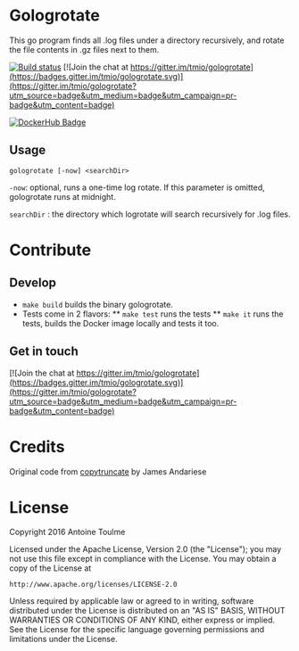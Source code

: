# Gologrotate

This go program finds all .log files under a directory recursively, and rotate the file contents in .gz files next to them.

[![Build status](https://travis-ci.org/tmio/gologrotate.svg)](https://travis-ci.org/tmio/gologrotate)
[![Join the chat at https://gitter.im/tmio/gologrotate](https://badges.gitter.im/tmio/gologrotate.svg)](https://gitter.im/tmio/gologrotate?utm_source=badge&utm_medium=badge&utm_campaign=pr-badge&utm_content=badge)

[![DockerHub Badge](http://dockeri.co/image/tmio/gologrotate)](https://hub.docker.com/r/tmio/gologrotate/)

## Usage

`gologrotate [-now] <searchDir>`

`-now`: optional, runs a one-time log rotate. If this parameter is omitted, gologrotate runs at midnight.

`searchDir` : the directory which logrotate will search recursively for .log files.

# Contribute

## Develop

* `make build` builds the binary gologrotate.
* Tests come in 2 flavors:
** `make test` runs the tests
** `make it` runs the tests, builds the Docker image locally and tests it too.

## Get in touch

[![Join the chat at https://gitter.im/tmio/gologrotate](https://badges.gitter.im/tmio/gologrotate.svg)](https://gitter.im/tmio/gologrotate?utm_source=badge&utm_medium=badge&utm_campaign=pr-badge&utm_content=badge)

# Credits

Original code from [copytruncate](https://github.com/jamesandariese/copytruncate) by James Andariese

# License

Copyright 2016 Antoine Toulme

Licensed under the Apache License, Version 2.0 (the "License");
you may not use this file except in compliance with the License.
You may obtain a copy of the License at

    http://www.apache.org/licenses/LICENSE-2.0

Unless required by applicable law or agreed to in writing, software
distributed under the License is distributed on an "AS IS" BASIS,
WITHOUT WARRANTIES OR CONDITIONS OF ANY KIND, either express or implied.
See the License for the specific language governing permissions and
limitations under the License.